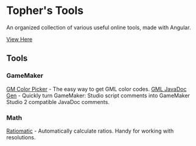 # Topher's Tools

An organized collection of various useful online tools, made with Angular.

[View Here](https://chrisanselmo.com/tools/)

## Tools

### GameMaker

[GM Color Picker](./src/app/components/tools/game-maker/color-picker) - The easy way to get GML color codes.
[GML JavaDoc Gen](./src/app/components/tools/game-maker/gml-javadoc-gen) - Quickly turn GameMaker: Studio script comments into GameMaker Studio 2 compatible JavaDoc comments.

### Math

[Ratiomatic](./src/app/components/tools/math/ratios) - Automatically calculate ratios. Handy for working with resolutions.
